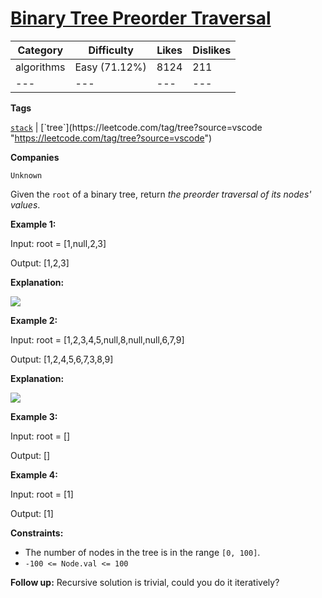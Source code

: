 [Binary Tree Preorder Traversal](https://leetcode.com/problems/binary-tree-preorder-traversal/description/ "https://leetcode.com/problems/binary-tree-preorder-traversal/description/")
=======================================================================================================================================================================================

| Category | Difficulty | Likes | Dislikes |
| --- |  --- |  --- |  --- |
| algorithms | Easy (71.12%) | 8124 | 211 |
| --- |  --- |  --- |  --- |

**Tags**

[`stack`](https://leetcode.com/tag/stack?source=vscode "https://leetcode.com/tag/stack?source=vscode") | [`tree`](https://leetcode.com/tag/tree?source=vscode "https://leetcode.com/tag/tree?source=vscode")

**Companies**

`Unknown`

Given the `root` of a binary tree, return *the preorder traversal of its nodes' values*.

**Example 1:**

Input: root = \[1,null,2,3\]

Output: \[1,2,3\]

**Explanation:**

![](https://assets.leetcode.com/uploads/2024/08/29/screenshot-2024-08-29-202743.png)

**Example 2:**

Input: root = \[1,2,3,4,5,null,8,null,null,6,7,9\]

Output: \[1,2,4,5,6,7,3,8,9\]

**Explanation:**

![](https://assets.leetcode.com/uploads/2024/08/29/tree_2.png)

**Example 3:**

Input: root = \[\]

Output: \[\]

**Example 4:**

Input: root = \[1\]

Output: \[1\]

**Constraints:**

-   The number of nodes in the tree is in the range `[0, 100]`.
-   `-100 <= Node.val <= 100`

**Follow up:** Recursive solution is trivial, could you do it iteratively?